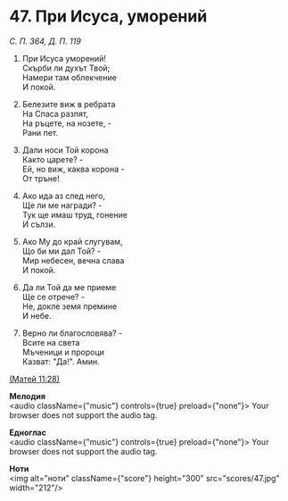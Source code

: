 # 47. При Исуса, уморений  

*С. П. 364, Д. П. 119*  

1. При Исуса уморений!  
Скърби ли духът Твой;  
Намери там облекчение  
И покой.  

2. Белезите виж в ребрата  
На Спаса разпят,  
На ръцете, на нозете, -  
Рани пет.  

3. Дали носи Той корона  
Както царете? -  
Ей, но виж, каква корона -  
От тръне!  

4. Ако ида аз след него,  
Ще ли ме награди? -  
Тук ще имаш труд, гонение  
И сълзи.  

5. Ако Му до край слугувам,  
Що би ми дал Той? -  
Мир небесен, вечна слава  
И покой.  

6. Да ли Той да ме приеме  
Ще се отрече? -  
Не, докле земя премине  
И небе.  

7. Верно ли благословява? -  
Всите на света  
Мъченици и пророци  
Казват: "Да!". Амин.  

[(Матей 11:28)](http://biblia.bg/index.php?k=40&g=11&s=28)  

__Мелодия__  
<audio className={"music"} controls={true} preload={"none"}><source src="mp3/47.mp3" type="audio/mpeg"/>
Your browser does not support the audio tag.
</audio>  

__Едноглас__  
<audio className={"music"} controls={true} preload={"none"}><source src="transp/47.mp3" type="audio/mpeg"/>
Your browser does not support the audio tag.
</audio>  

__Ноти__  
<img alt="ноти" className={"score"} height="300" src="scores/47.jpg" width="212"/>
